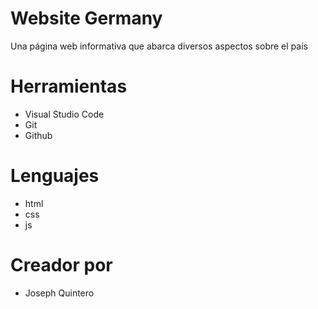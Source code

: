 # Website Germany
Una página web informativa que abarca diversos aspectos sobre el país

# Herramientas
* Visual Studio Code
* Git
* Github

# Lenguajes
* html
* css
* js

# Creador por
* Joseph Quintero
